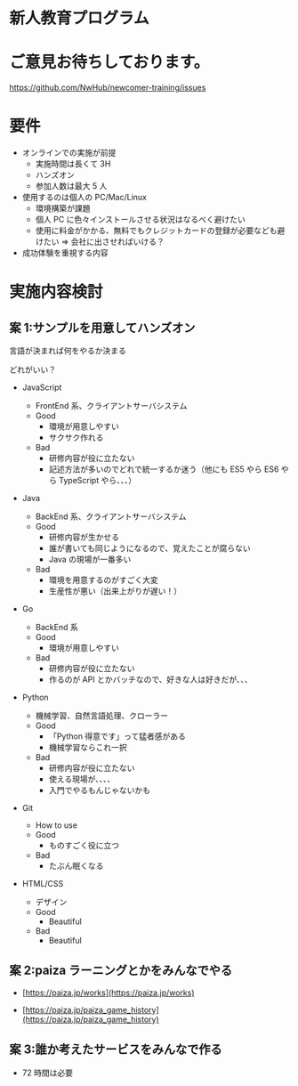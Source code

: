 # 新人教育プログラム

# ご意見お待ちしております。

https://github.com/NwHub/newcomer-training/issues

# 要件

- オンラインでの実施が前提
  - 実施時間は長くて 3H
  - ハンズオン
  - 参加人数は最大 5 人
- 使用するのは個人の PC/Mac/Linux
  - 環境構築が課題
  - 個人 PC に色々インストールさせる状況はなるべく避けたい
  - 使用に料金がかかる、無料でもクレジットカードの登録が必要なども避けたい => 会社に出させればいける？
- 成功体験を重視する内容

# 実施内容検討

## 案 1:サンプルを用意してハンズオン

言語が決まれば何をやるか決まる

どれがいい？

- JavaScript

  - FrontEnd 系、クライアントサーバシステム
  - Good
    - 環境が用意しやすい
    - サクサク作れる
  - Bad
    - 研修内容が役に立たない
    - 記述方法が多いのでどれで統一するか迷う（他にも ES5 やら ES6 やら TypeScript やら、、、）

- Java

  - BackEnd 系、クライアントサーバシステム
  - Good
    - 研修内容が生かせる
    - 誰が書いても同じようになるので、覚えたことが腐らない
    - Java の現場が一番多い
  - Bad
    - 環境を用意するのがすごく大変
    - 生産性が悪い（出来上がりが遅い！）

- Go

  - BackEnd 系
  - Good
    - 環境が用意しやすい
  - Bad
    - 研修内容が役に立たない
    - 作るのが API とかバッチなので、好きな人は好きだが、、、

- Python

  - 機械学習、自然言語処理、クローラー
  - Good
    - 「Python 得意です」って猛者感がある
    - 機械学習ならこれ一択
  - Bad
    - 研修内容が役に立たない
    - 使える現場が、、、、
    - 入門でやるもんじゃないかも

- Git

  - How to use
  - Good
    - ものすごく役に立つ
  - Bad
    - たぶん眠くなる

- HTML/CSS
  - デザイン
  - Good
    - Beautiful
  - Bad
    - Beautiful

## 案 2:paiza ラーニングとかをみんなでやる

- [https://paiza.jp/works](https://paiza.jp/works)

- [https://paiza.jp/paiza_game_history](https://paiza.jp/paiza_game_history)

## 案 3:誰か考えたサービスをみんなで作る

- 72 時間は必要
